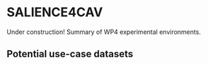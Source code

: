 # SALIENCE4CAV
Under construction! Summary of WP4 experimental environments. 

## Potential use-case datasets



